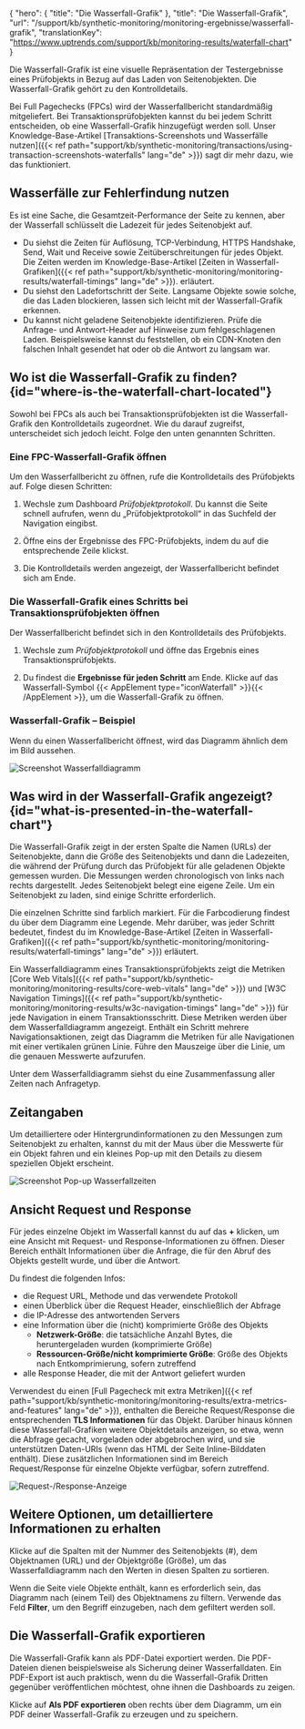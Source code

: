 {
  "hero": {
    "title": "Die Wasserfall-Grafik"
  },
  "title": "Die Wasserfall-Grafik",
  "url": "/support/kb/synthetic-monitoring/monitoring-ergebnisse/wasserfall-grafik",
  "translationKey": "https://www.uptrends.com/support/kb/monitoring-results/waterfall-chart"
}

Die Wasserfall-Grafik ist eine visuelle Repräsentation der Testergebnisse eines Prüfobjekts in Bezug auf das Laden von Seitenobjekten. Die Wasserfall-Grafik gehört zu den Kontrolldetails.

Bei Full Pagechecks (FPCs) wird der Wasserfallbericht standardmäßig mitgeliefert. Bei Transaktionsprüfobjekten kannst du bei jedem Schritt entscheiden, ob eine Wasserfall-Grafik hinzugefügt werden soll. Unser Knowledge-Base-Artikel [Transaktions-Screenshots und Wasserfälle nutzen]({{< ref path="support/kb/synthetic-monitoring/transactions/using-transaction-screenshots-waterfalls" lang="de" >}}) sagt dir mehr dazu, wie das funktioniert.

## Wasserfälle zur Fehlerfindung nutzen

Es ist eine Sache, die Gesamtzeit-Performance der Seite zu kennen, aber der Wasserfall schlüsselt die Ladezeit für jedes Seitenobjekt auf.

-   Du siehst die Zeiten für Auflösung, TCP-Verbindung, HTTPS Handshake, Send, Wait und Receive sowie Zeitüberschreitungen für jedes Objekt. Die Zeiten werden im Knowledge-Base-Artikel  [Zeiten in Wasserfall-Grafiken]({{< ref path="support/kb/synthetic-monitoring/monitoring-results/waterfall-timings" lang="de" >}}). erläutert.
-   Du siehst den Ladefortschritt der Seite. Langsame Objekte sowie solche, die das Laden blockieren, lassen sich leicht mit der Wasserfall-Grafik erkennen.
-   Du kannst nicht geladene Seitenobjekte identifizieren. Prüfe die Anfrage- und Antwort-Header auf Hinweise zum fehlgeschlagenen Laden. Beispielsweise kannst du feststellen, ob ein CDN-Knoten den falschen Inhalt gesendet hat oder ob die Antwort zu langsam war.

## Wo ist die Wasserfall-Grafik zu finden? {id="where-is-the-waterfall-chart-located"}

Sowohl bei FPCs als auch bei Transaktionsprüfobjekten ist die Wasserfall-Grafik den Kontrolldetails zugeordnet. Wie du darauf zugreifst, unterscheidet sich jedoch leicht. Folge den unten genannten Schritten.

### Eine FPC-Wasserfall-Grafik öffnen

Um den Wasserfallbericht zu öffnen, rufe die Kontrolldetails des Prüfobjekts auf. Folge diesen Schritten:

1. Wechsle zum Dashboard *Prüfobjektprotokoll*. Du kannst die Seite schnell aufrufen, wenn du „Prüfobjektprotokoll“ in das Suchfeld der Navigation eingibst.

2. Öffne eins der Ergebnisse des FPC-Prüfobjekts, indem du auf die entsprechende Zeile klickst.

3. Die Kontrolldetails werden angezeigt, der Wasserfallbericht befindet sich am Ende.

### Die Wasserfall-Grafik eines Schritts bei Transaktionsprüfobjekten öffnen

Der Wasserfallbericht befindet sich in den Kontrolldetails des Prüfobjekts.

1. Wechsle zum *Prüfobjektprotokoll* und öffne das Ergebnis eines Transaktionsprüfobjekts.

2. Du findest die **Ergebnisse für jeden Schritt** am Ende. Klicke auf das Wasserfall-Symbol {{< AppElement type="iconWaterfall" >}}{{< /AppElement >}}, um die Wasserfall-Grafik zu öffnen.

### Wasserfall-Grafik – Beispiel

Wenn du einen Wasserfallbericht öffnest, wird das Diagramm ähnlich dem im Bild aussehen.

![Screenshot Wasserfalldiagramm](/img/content/scr_waterfall_chart-overview.min.png)

## Was wird in der Wasserfall-Grafik angezeigt? {id="what-is-presented-in-the-waterfall-chart"}

Die Wasserfall-Grafik zeigt in der ersten Spalte die Namen (URLs) der Seitenobjekte, dann die Größe des Seitenobjekts und dann die Ladezeiten, die während der Prüfung durch das Prüfobjekt für alle geladenen Objekte gemessen wurden.
Die Messungen werden chronologisch von links nach rechts dargestellt. Jedes Seitenobjekt belegt eine eigene Zeile.
Um ein Seitenobjekt zu laden, sind einige Schritte erforderlich.

Die einzelnen Schritte sind farblich markiert. Für die Farbcodierung findest du über dem Diagramm eine Legende.
Mehr darüber, was jeder Schritt bedeutet, findest du im Knowledge-Base-Artikel [Zeiten in Wasserfall-Grafiken]({{< ref path="support/kb/synthetic-monitoring/monitoring-results/waterfall-timings" lang="de" >}}) erläutert.

Ein Wasserfalldiagramm eines Transaktionsprüfobjekts zeigt die Metriken [Core Web Vitals]({{< ref path="support/kb/synthetic-monitoring/monitoring-results/core-web-vitals" lang="de" >}}) und [W3C Navigation Timings]({{< ref path="support/kb/synthetic-monitoring/monitoring-results/w3c-navigation-timings" lang="de" >}}) für jede Navigation in einem Transaktionsschritt. Diese Metriken werden über dem Wasserfalldiagramm angezeigt. Enthält ein Schritt mehrere Navigationsaktionen, zeigt das Diagramm die Metriken für alle Navigationen mit einer vertikalen grünen Linie. Führe den Mauszeige über die Linie, um die genauen Messwerte aufzurufen.

Unter dem Wasserfalldiagramm siehst du eine Zusammenfassung aller Zeiten nach Anfragetyp.

## Zeitangaben

Um detailliertere oder Hintergrundinformationen zu den Messungen zum Seitenobjekt zu erhalten, kannst du mit der Maus über die Messwerte für ein Objekt fahren und ein kleines Pop-up mit den Details zu diesem speziellen Objekt erscheint.

![Screenshot Pop-up Wasserfallzeiten](/img/content/scr_waterfall_chart-popup-detail.min.png)


## Ansicht Request und Response

Für jedes einzelne Objekt im Wasserfall kannst du auf das **+** klicken, um eine Ansicht mit Request- und Response-Informationen zu öffnen. Dieser Bereich enthält Informationen über die Anfrage, die für den Abruf des Objekts gestellt wurde, und über die Antwort.

Du findest die folgenden Infos:
- die Request URL, Methode und das verwendete Protokoll
- einen Überblick über die Request Header, einschließlich der Abfrage
- die IP-Adresse des antwortenden Servers
- eine Information über die (nicht) komprimierte Größe des Objekts
    - **Netzwerk-Größe**: die tatsächliche Anzahl Bytes, die heruntergeladen wurden (komprimierte Größe)
    - **Ressourcen-Größe/nicht komprimierte Größe**: Größe des Objekts nach Entkomprimierung, sofern zutreffend
- alle Response Header, die mit der Antwort geliefert wurden

Verwendest du einen [Full Pagecheck mit extra Metriken]({{< ref path="support/kb/synthetic-monitoring/monitoring-results/extra-metrics-and-features" lang="de" >}}), enthalten die Bereiche Request/Response die entsprechenden **TLS Informationen** für das Objekt. Darüber hinaus können diese Wasserfall-Grafiken weitere Objektdetails anzeigen, so etwa, wenn die Abfrage gecacht, vorgeladen oder abgebrochen wird, und sie unterstützen Daten-URIs (wenn das HTML der Seite Inline-Bilddaten enthält). Diese zusätzlichen Informationen sind im Bereich Request/Response für einzelne Objekte verfügbar, sofern zutreffend.

![Request-/Response-Anzeige](/img/content/scr-fpc-waterfall-requestresponse-panel.min.png)

## Weitere Optionen, um detailliertere Informationen zu erhalten

Klicke auf die Spalten mit der Nummer des Seitenobjekts (#), dem Objektnamen (URL) und der Objektgröße (Größe), um das Wasserfalldiagramm nach den Werten in diesen Spalten zu sortieren.

Wenn die Seite viele Objekte enthält, kann es erforderlich sein, das Diagramm nach (einem Teil) des Objektnamens zu filtern. Verwende das Feld **Filter**, um den Begriff einzugeben, nach dem gefiltert werden soll.

## Die Wasserfall-Grafik exportieren

Die Wasserfall-Grafik kann als PDF-Datei exportiert werden. Die PDF-Dateien dienen beispielsweise als Sicherung deiner Wasserfalldaten. Ein PDF-Export ist auch praktisch, wenn du die Wasserfall-Grafik Dritten gegenüber veröffentlichen möchtest, ohne ihnen die Dashboards zu zeigen.

Klicke auf **Als PDF exportieren** oben rechts über dem Diagramm, um ein PDF deiner Wasserfall-Grafik zu erzeugen und zu speichern.
